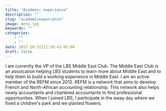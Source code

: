 ```yaml
---
title: "Academic experience"
description: ""
slug: "academicexperience"
image: mena.jpg
keywords: ""
categories: 
    - ""
    - ""
date: 2017-10-31T21:28:43-05:00
draft: false
---
```


I am currenlty the VP of the LBS Middle East Club. The Middle East Club is an assoication helping LBS students to learn more about Middle East and to help them to build a working experience in Middle East. I am an active member of the REFM since 2012. REFM is a network that aims to develop French and North-African accounting relationship. This network also helps newly accountants and chartered accountants to find professional opportunities.  When I joined LBS, I participate in the away day where we fixed a children's park and we planted flowers.
